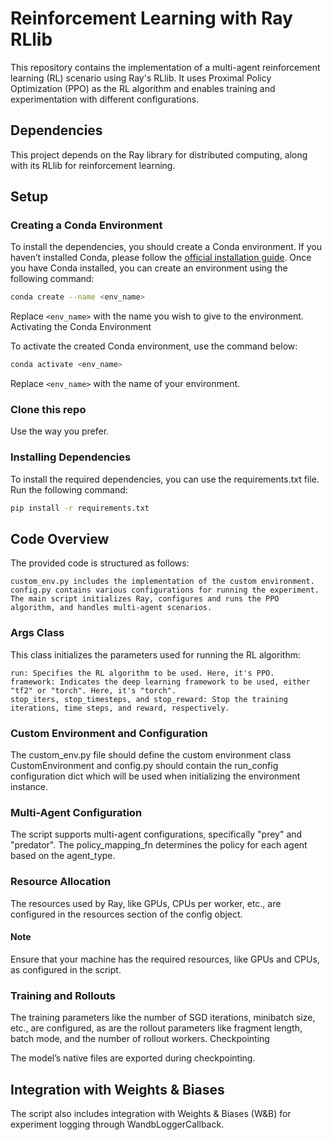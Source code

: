 # Reinforcement Learning with Ray RLlib

This repository contains the implementation of a multi-agent reinforcement learning (RL) scenario using Ray's RLlib. It uses Proximal Policy Optimization (PPO) as the RL algorithm and enables training and experimentation with different configurations.

## Dependencies
This project depends on the Ray library for distributed computing, along with its RLlib for reinforcement learning.

## Setup

### Creating a Conda Environment
To install the dependencies, you should create a Conda environment. If you haven’t installed Conda, please follow the [official installation guide](https://docs.conda.io/projects/conda/en/latest/user-guide/install/index.html). Once you have Conda installed, you can create an environment using the following command:

```sh
conda create --name <env_name>
```

Replace ```<env_name>``` with the name you wish to give to the environment.
Activating the Conda Environment

To activate the created Conda environment, use the command below:

```sh
conda activate <env_name>
```

Replace ```<env_name>``` with the name of your environment.

### Clone this repo

Use the way you prefer.

### Installing Dependencies

To install the required dependencies, you can use the requirements.txt file. Run the following command:

```sh
pip install -r requirements.txt
```

## Code Overview

The provided code is structured as follows:

    custom_env.py includes the implementation of the custom environment.
    config.py contains various configurations for running the experiment.
    The main script initializes Ray, configures and runs the PPO algorithm, and handles multi-agent scenarios.

### Args Class

This class initializes the parameters used for running the RL algorithm:

    run: Specifies the RL algorithm to be used. Here, it's PPO.
    framework: Indicates the deep learning framework to be used, either "tf2" or "torch". Here, it's "torch".
    stop_iters, stop_timesteps, and stop_reward: Stop the training iterations, time steps, and reward, respectively.

### Custom Environment and Configuration

The custom_env.py file should define the custom environment class CustomEnvironment and config.py should contain the run_config configuration dict which will be used when initializing the environment instance.
### Multi-Agent Configuration

The script supports multi-agent configurations, specifically "prey" and "predator". The policy_mapping_fn determines the policy for each agent based on the agent_type.
### Resource Allocation

The resources used by Ray, like GPUs, CPUs per worker, etc., are configured in the resources section of the config object.

#### Note

Ensure that your machine has the required resources, like GPUs and CPUs, as configured in the script.

### Training and Rollouts

The training parameters like the number of SGD iterations, minibatch size, etc., are configured, as are the rollout parameters like fragment length, batch mode, and the number of rollout workers.
Checkpointing

The model’s native files are exported during checkpointing.

## Integration with Weights & Biases

The script also includes integration with Weights & Biases (W&B) for experiment logging through WandbLoggerCallback.
